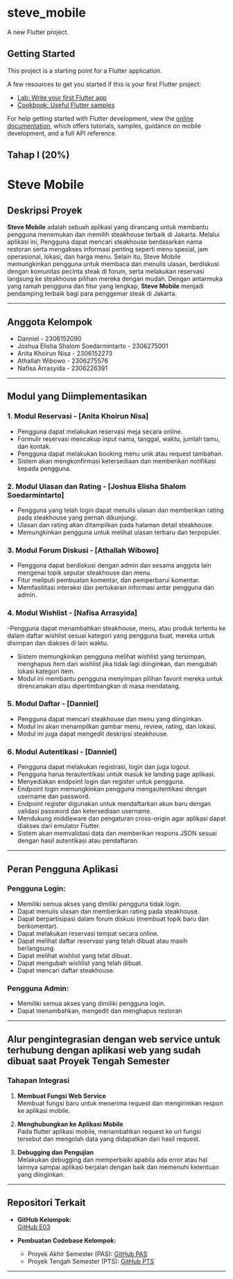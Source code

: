 # steve_mobile

A new Flutter project.

## Getting Started

This project is a starting point for a Flutter application.

A few resources to get you started if this is your first Flutter project:

- [Lab: Write your first Flutter app](https://docs.flutter.dev/get-started/codelab)
- [Cookbook: Useful Flutter samples](https://docs.flutter.dev/cookbook)

For help getting started with Flutter development, view the
[online documentation](https://docs.flutter.dev/), which offers tutorials,
samples, guidance on mobile development, and a full API reference.

## Tahap I (20%)

# Steve Mobile

## **Deskripsi Proyek**

**Steve Mobile** adalah sebuah aplikasi yang dirancang untuk membantu pengguna menemukan dan memilih steakhouse terbaik di Jakarta. Melalui aplikasi ini, Pengguna dapat mencari steakhouse berdasarkan nama restoran serta mengakses informasi penting seperti menu spesial, jam operasional, lokasi, dan harga menu. Selain itu, Steve Mobile memungkinkan pengguna untuk membaca dan menulis ulasan, berdiskusi dengan komunitas pecinta steak di forum, serta melakukan reservasi langsung ke steakhouse pilihan mereka dengan mudah. Dengan antarmuka yang ramah pengguna dan fitur yang lengkap, **Steve Mobile** menjadi pendamping terbaik bagi para penggemar steak di Jakarta.

---

## **Anggota Kelompok**

- Danniel - 2306152090
- Joshua Elisha Shalom Soedarmintarto - 2306275001
- Anita Khoirun Nisa - 2306152273
- Athallah Wibowo - 2306275576
- Nafisa Arrasyida - 2306226391

---

## **Modul yang Diimplementasikan**

### 1. **Modul Reservasi** - **[Anita Khoirun Nisa]**

- Pengguna dapat melakukan reservasi meja secara online.
- Formulir reservasi mencakup input nama, tanggal, waktu, jumlah tamu, dan kontak.
- Pengguna dapat melakukan booking menu unik atau request tambahan.
- Sistem akan mengkonfirmasi ketersediaan dan memberikan notifikasi kepada pengguna.

### 2. **Modul Ulasan dan Rating** - **[Joshua Elisha Shalom Soedarmintarto]**

- Pengguna yang telah login dapat menulis ulasan dan memberikan rating pada steakhouse yang pernah dikunjungi.
- Ulasan dan rating akan ditampilkan pada halaman detail steakhouse.
- Memungkinkan pengguna untuk melihat ulasan terbaru dan terpopuler.

### 3. **Modul Forum Diskusi** - **[Athallah Wibowo]**

- Pengguna dapat berdiskusi dengan admin dan sesama anggota lain mengenai topik seputar steakhouse dan menu.
- Fitur meliputi pembuatan komentar, dan pemperbarui komentar.
- Memfasilitasi interaksi dan pertukaran informasi antar pengguna dan admin.

### 4. **Modul Wishlist** - **[Nafisa Arrasyida]**

-Pengguna dapat menambahkan steakhouse, menu, atau produk tertentu ke dalam daftar wishlist sesuai kategori yang pengguna buat, mereka untuk disimpan dan diakses di lain waktu.

- Sistem memungkinkan pengguna melihat wishlist yang tersimpan, menghapus item dari wishlist jika tidak lagi diinginkan, dan mengubah lokasi kategori item.
- Modul ini membantu pengguna menyimpan pilihan favorit mereka untuk direncanakan atau dipertimbangkan di masa mendatang.

### 5. **Modul Daftar** - **[Danniel]**

- Pengguna dapat mencari steakhouse dan menu yang diinginkan.
- Modul ini akan menampilkan gambar menu, review, rating, dan lokasi.
- Modul ini juga dapat mengedit deskripsi steakhouse.

### 6. **Modul Autentikasi** - **[Danniel]**

- Pengguna dapat melakukan registrasi, login dan juga logout.
- Pengguna harus terautentikasi untuk masuk ke landing page aplikasi.
- Menyediakan endpoint login dan register untuk pengguna.
- Endpoint login memungkinkan pengguna mengautentikasi dengan username dan password.
- Endpoint register digunakan untuk mendaftarkan akun baru dengan validasi password dan ketersediaan username.
- Mendukung middleware dan pengaturan cross-origin agar aplikasi dapat diakses dari emulator Flutter.
- Sistem akan memvalidasi data dan memberikan respons JSON sesuai dengan hasil autentikasi atau pendaftaran.

---

## **Peran Pengguna Aplikasi**

### **Pengguna Login:**

- Memiliki semua akses yang dimiliki pengguna tidak login.
- Dapat menulis ulasan dan memberikan rating pada steakhouse.
- Dapat berpartisipasi dalam forum diskusi (membuat topik baru dan berkomentar).
- Dapat melakukan reservasi tempat secara online.
- Dapat melihat daftar reservasi yang telah dibuat atau masih berlangsung.
- Dapat melihat wishlist yang telat dibuat.
- Dapat mengubah wishlist yang telah dibuat.
- Dapat mencari daftar steakhouse.

### **Pengguna Admin:**

- Memiliki semua akses yang dimiliki pengguna login.
- Dapat menambahkan, mengedit dan menghapus restoran

---

## **Alur pengintegrasian dengan web service untuk terhubung dengan aplikasi web yang sudah dibuat saat Proyek Tengah Semester**

### **Tahapan Integrasi**

1. **Membuat Fungsi Web Service**  
   Membuat fungsi baru untuk menerima request dan mengirimkan respon ke aplikasi mobile.

2. **Menghubungkan ke Aplikasi Mobile**  
   Pada flutter aplikasi mobile, menambahkan request ke url fungsi tersebut dan mengolah data yang didapatkan dari hasil request.

3. **Debugging dan Pengujian**  
   Melakukan debugging dan memperbaiki apabila ada error atau hal lainnya sampai aplikasi berjalan dengan baik dan memenuhi ketentuan yang diinginkan.

---

## **Repositori Terkait**

- **GitHub Kelompok:**  
  [GitHub E03](https://github.com/PBP-E03)

- **Pembuatan Codebase Kelompok:**
  - Proyek Akhir Semester (PAS): [GitHub PAS](https://github.com/PBP-E03/TK-PAS-E03)
  - Proyek Tengah Semester (PTS): [GitHub PTS](https://github.com/PBP-E03/TK1-PBP)

---
